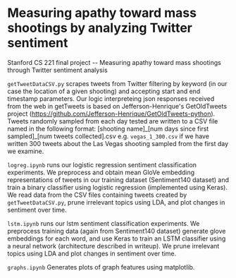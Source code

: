 # Measuring apathy toward mass shootings by analyzing Twitter sentiment
Stanford CS 221 final project -- Measuring apathy toward mass shootings through Twitter sentiment analysis

``getTweetDataCSV.py`` scrapes tweets from Twitter filtering by keyword (in our case the location of a given shooting) and accepting start and end timestamp parameters. Our logic interpreteing json responses received from the web in getTweets is based on Jefferson-Henrique's GetOldTweets project (https://github.com/Jefferson-Henrique/GetOldTweets-python). Tweets randomly sampled from each day tested are written to a CSV file named in the following format: [shooting name]\_[num days since first sampled]\_[num tweets collected].csv e.g. ``vegas_1_300.csv`` if we have written 300 tweets about the Las Vegas shooting sampled from the first day we examine.

``logreg.ipynb`` runs our logistic regression sentiment classification experiments. We preprocess and obtain mean GloVe embedding representations of tweets in our training dataset (Sentiment140 dataset) and train a binary classifier using logistic regression (implemented using Keras). We read data from the CSV files containing tweets created by ``getTweetDataCSV.py``, prune irrelevant topics using LDA, and plot changes in sentiment over time.

``lstm.ipynb`` runs our lstm sentiment classification experiments. We preprocess training data (again from Sentiment140 dataset) generate glove embeddings for each word, and use Keras to train an LSTM classifier using a neural network (architecture described in writeup). We prune irrelevant topics using LDA and plot changes in sentiment over time.

``graphs.ipynb`` Generates plots of graph features using matplotlib.
